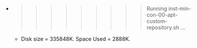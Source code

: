 * >>>>>>>>> Running inst-min-con-00-apt-custom-repository.sh ...
  * Disk size = 335848K. Space Used = 2888K.
